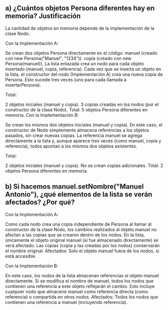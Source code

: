 ## a) ¿Cuántos objetos Persona diferentes hay en memoria? Justificación
La cantidad de objetos en memoria depende de la implementación de la clase Nodo.

Con la Implementación A:

Se crean dos objetos Persona directamente en el código:
manuel (creado con new Persona("Manuel", "1234")).
copia (creado con new Persona(manuel)).
La lista enlazada crea un nodo para cada objeto insertado (manuel, copia, referencia).
Cada vez que se inserta un objeto en la lista, el constructor del nodo (Implementación A) crea una nueva copia de Persona. Esto sucede tres veces (uno para cada llamada a insertarPersona).

Total:

2 objetos iniciales (manuel y copia).
3 copias creadas en los nodos (por el constructor de la clase Nodo).
Total: 5 objetos Persona diferentes en memoria.
Con la Implementación B:

Se crean los mismos dos objetos iniciales (manuel y copia).
En este caso, el constructor de Nodo simplemente almacena referencias a los objetos pasados, sin crear nuevas copias.
La referencia manuel se agrega directamente a la lista y, aunque aparece tres veces (como manuel, copia y referencia), todos apuntan a los mismos dos objetos existentes.

Total:

2 objetos iniciales (manuel y copia).
No se crean copias adicionales.
Total: 2 objetos Persona diferentes en memoria.

## b) Si hacemos manuel.setNombre("Manuel Antonio"), ¿qué elementos de la lista se verán afectados? ¿Por qué?
Con la Implementación A:

Como cada nodo crea una copia independiente de Persona al llamar al constructor de la clase Nodo, los cambios realizados al objeto manuel no afectan a las copias que se crearon dentro de los nodos.
En la lista, únicamente el objeto original manuel (si fue almacenado directamente) se verá afectado. Las copias (copia y las creadas por los nodos) conservarán el nombre original.
Afectados: Solo el objeto manuel fuera de los nodos, si está accesible.

Con la Implementación B:

En este caso, los nodos de la lista almacenan referencias al objeto manuel directamente. Si se modifica el nombre de manuel, todos los nodos que contienen una referencia a este objeto reflejarán el cambio.
Esto incluye cualquier nodo que almacene manuel como referencia directa (como referencia) o compartida en otros nodos.
Afectados: Todos los nodos que contienen una referencia a manuel (incluyendo referencia).